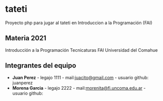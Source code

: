 # tateti

Proyecto php para jugar al tateti en Introduccion a la Programación (FAI)

## Materia 2021

Introducción a la Programación
Tecnicaturas
FAI
Universidad del Comahue

## Integrantes del equipo

- **Juan Perez** - legajo 1111 - mail:juacito@gmail.com - usuario github: juanperez
- **Morena Garcia** - legajo 2222 - mail:morenita@fi.uncoma.edu.ar - usuario github:
